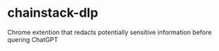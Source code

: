# chainstack-dlp
 Chrome extention that redacts potentially sensitive information before quering ChatGPT
